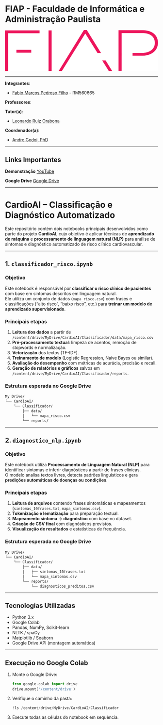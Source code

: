 # FIAP - Faculdade de Informática e Administração Paulista
[![FIAP Logo](images/logo-fiap.png)](https://www.fiap.com.br)

---
**Integrantes**:
- [Fabio Marcos Pedroso Filho](https://www.linkedin.com/in/pedrosof/) - RM560665

**Professores**:

**Tutor(a)**:
- [Leonardo Ruiz Orabona](https://www.linkedin.com/in/leonardoorabona/)

**Coordenador(a)**:
- [Andre Godoi, PhD](https://www.linkedin.com/in/profandregodoi/)

---
## Links Importantes

**Demonstração** [YouTube](https://youtu.be/AvIl6RQgpFg)

**Google Drive** [Google Drive](https://drive.google.com/drive/folders/16HJyrHcMU68Vvz9WaBrzN-K2rNMlxkUc?usp=share_link)

---
# CardioAI – Classificação e Diagnóstico Automatizado

Este repositório contém dois notebooks principais desenvolvidos como parte do projeto **CardioAI**, cujo objetivo é aplicar técnicas de **aprendizado de máquina** e **processamento de linguagem natural (NLP)** para análise de sintomas e diagnóstico automatizado de risco clínico cardiovascular.

---
## 1. `classificador_risco.ipynb`

### Objetivo
Este notebook é responsável por **classificar o risco clínico de pacientes** com base em sintomas descritos em linguagem natural.  
Ele utiliza um conjunto de dados (`mapa_risco.csv`) com frases e classificações (“alto risco”, “baixo risco”, etc.) para **treinar um modelo de aprendizado supervisionado**.

### Principais etapas
1. **Leitura dos dados** a partir de `/content/drive/MyDrive/CardioAI/Classificador/data/mapa_risco.csv`
2. **Pré-processamento textual**: limpeza de acentos, remoção de stopwords e normalização.
3. **Vetorização** dos textos (TF-IDF).
4. **Treinamento de modelo** (Logistic Regression, Naive Bayes ou similar).
5. **Avaliação do desempenho** com métricas de acurácia, precisão e recall.
6. **Geração de relatórios e gráficos** salvos em `/content/drive/MyDrive/CardioAI/Classificador/reports`.

### Estrutura esperada no Google Drive
```
My Drive/
└── CardioAI/
    └── Classificador/
        ├── data/
        │   └── mapa_risco.csv
        └── reports/
```

---
## 2. `diagnostico_nlp.ipynb`

### Objetivo
Este notebook utiliza **Processamento de Linguagem Natural (NLP)** para identificar sintomas e inferir diagnósticos a partir de frases clínicas.  
O modelo analisa textos livres, detecta padrões linguísticos e gera **predições automáticas de doenças ou condições**.

### Principais etapas
1. **Leitura de arquivos** contendo frases sintomáticas e mapeamentos (`sintomas_10frases.txt`, `mapa_sintomas.csv`).
2. **Tokenização e lematização** para preparação textual.
3. **Mapeamento sintoma → diagnóstico** com base no dataset.
4. **Criação de CSV final** com diagnósticos previstos.
5. **Visualização de resultados** e estatísticas de frequência.

### Estrutura esperada no Google Drive
```
My Drive/
└── CardioAI/
    └── Classificador/
        ├── data/
        │   ├── sintomas_10frases.txt
        │   └── mapa_sintomas.csv
        └── reports/
            └── diagnosticos_preditos.csv
```

---
## Tecnologias Utilizadas
- Python 3.x  
- Google Colab  
- Pandas, NumPy, Scikit-learn  
- NLTK / spaCy  
- Matplotlib / Seaborn  
- Google Drive API (montagem automática)

---
## Execução no Google Colab
1. Monte o Google Drive:
   ```python
   from google.colab import drive
   drive.mount('/content/drive')
   ```
2. Verifique o caminho da pasta:
   ```python
   !ls /content/drive/MyDrive/CardioAI/Classificador
   ```
3. Execute todas as células do notebook em sequência.